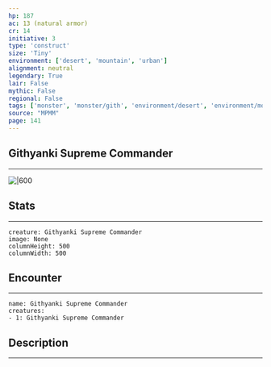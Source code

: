 ```yaml
---
hp: 187
ac: 13 (natural armor)
cr: 14
initiative: 3
type: 'construct'    
size: 'Tiny'
environment: ['desert', 'mountain', 'urban']
alignment: neutral
legendary: True
lair: False
mythic: False
regional: False
tags: ['monster', 'monster/gith', 'environment/desert', 'environment/mountain', 'environment/urban']
source: "MPMM"
page: 141
---
```


## Githyanki Supreme Commander
---

![|600](D:/Program%20Files/5e.tools/img/bestiary/MPMM/Githyanki%20Supreme%20Commander.webp)

## Stats
---

```statblock
creature: Githyanki Supreme Commander
image: None
columnHeight: 500
columnWidth: 500
```

## Encounter
---

```encounter-table
name: Githyanki Supreme Commander
creatures:
- 1: Githyanki Supreme Commander
```

## Description
---




